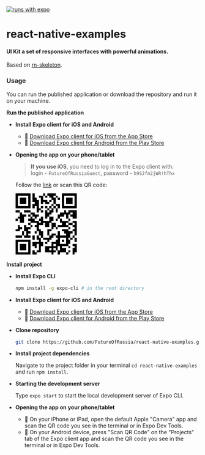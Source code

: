 [![runs with expo](https://img.shields.io/badge/Runs%20with%20Expo-000.svg?style=flat-square&logo=EXPO&labelColor=f3f3f3&logoColor=000)](https://expo.io/)
# react-native-examples

#### UI Kit a set of responsive interfaces with powerful animations.
Based on [rn-skeleton](https://github.com/FutureOfRussia/rn-skeleton).  

### Usage
You can run the published application or download the repository and run it on your machine.  

**Run the published application**  

* **Install Expo client for iOS and Android**  
  * 🍎 [Download Expo client for iOS from the App Store](https://itunes.com/apps/exponent)
  * 🤖 [Download Expo client for Android from the Play Store](https://play.google.com/store/apps/details?id=host.exp.exponent)

* **Opening the app on your phone/tablet**  

  >**If you use iOS**, you need to log in to the Expo client with:  
  >login - `FutureOfRussiaGuest`, password - `h9SJfm2jWR!hThx`  

  Follow the [link](https://expo.io/@futureofrussiaguest/rn-examples) or scan this QR code:  

  ![](https://github.com/FutureOfRussia/react-native-examples/blob/main/assets/images/link(guest).png?raw=true)  

**Install project**  

* **Install Expo CLI**  
  
  ```sh
  npm install -g expo-cli # in the root directory
  ```
  
* **Install Expo client for iOS and Android**  
  
  * 🍎 [Download Expo client for iOS from the App Store](https://itunes.com/apps/exponent)
  * 🤖 [Download Expo client for Android from the Play Store](https://play.google.com/store/apps/details?id=host.exp.exponent)
  
* **Clone repository** 

  ```bash
  git clone https://github.com/FutureOfRussia/react-native-examples.git
  ```

* **Install project dependencies**  
  
  Navigate to the project folder in your terminal `cd react-native-examples` and  run `npm install`.  
  
* **Starting the development server**  
  
  Type ```expo start``` to start the local development server of Expo CLI.  
  
* **Opening the app on your phone/tablet**  
  
  * 🍎 On your iPhone or iPad, open the default Apple "Camera" app and scan the QR code you see in the terminal or in Expo Dev Tools.
  * 🤖 On your Android device, press "Scan QR Code" on the "Projects" tab of the Expo client app and scan the QR code you see in the terminal or in Expo Dev Tools.
